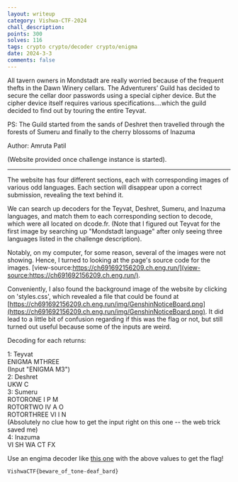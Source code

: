 ```yaml
---
layout: writeup
category: Vishwa-CTF-2024
chall_description:
points: 300
solves: 116
tags: crypto crypto/decoder crypto/enigma
date: 2024-3-3
comments: false
---
```


All tavern owners in Mondstadt are really worried because of the frequent thefts in the Dawn Winery cellars. The Adventurers’ Guild has decided to secure the cellar door passwords using a special cipher device. But the cipher device itself requires various specifications….which the guild decided to find out by touring the entire Teyvat.  

PS: The Guild started from the sands of Deshret then travelled through the forests of Sumeru and finally to the cherry blossoms of Inazuma  

Author: Amruta Patil  

(Website provided once challenge instance is started).  

---

The website has four different sections, each with corresponding images of various odd languages. Each section will disappear upon a correct submission, revealing the text behind it.  

We can search up decoders for the Teyvat, Deshret, Sumeru, and Inazuma languages, and match them to each corresponding section to decode, which were all located on dcode.fr. (Note that I figured out Teyvat for the first image by searching up "Mondstadt language" after only seeing three languages listed in the challenge description).  

Notably, on my computer, for some reason, several of the images were not showing. Hence, I turned to looking at the page's source code for the images. [view-source:https://ch691692156209.ch.eng.run/](view-source:https://ch691692156209.ch.eng.run/).  

Conveniently, I also found the background image of the website by clicking on 'styles.css', which revealed a file that could be found at [https://ch691692156209.ch.eng.run/img/GenshinNoticeBoard.png](https://ch691692156209.ch.eng.run/img/GenshinNoticeBoard.png). It did lead to a little bit of confusion regarding if this was the flag or not, but still turned out useful because some of the inputs are weird.  

Decoding for each returns:  

1: Teyvat  
    ENIGMA MTHREE  
    (Input "ENIGMA M3")  
2: Deshret  
    UKW C  
3: Sumeru  
    ROTORONE I P M  
    ROTORTWO IV A O  
    ROTORTHREE VI I N  
    (Absolutely no clue how to get the input right on this one -- the web trick saved me)  
4: Inazuma  
    VI SH WA CT FX  

Use an engima decoder like [this one](https://cryptii.com/pipes/enigma-machine) with the above values to get the flag!  

    VishwaCTF{beware_of_tone-deaf_bard}